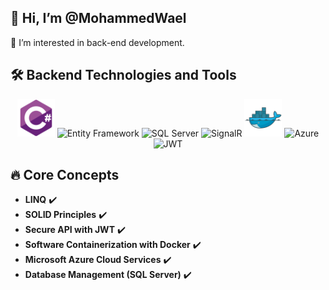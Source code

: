## 👋 Hi, I’m @MohammedWael 
👀 I’m interested in back-end development.  

## 🛠️ Backend Technologies and Tools

<p align="center">
  <!-- C# -->
  <img src="https://raw.githubusercontent.com/devicons/devicon/master/icons/csharp/csharp-original.svg" alt="C#" width="60" height="60"/>
  <!-- Entity Framework -->
  <img src="https://avatars.githubusercontent.com/u/9141961?s=200&v=4" alt="Entity Framework" width="60" height="60"/>
  <!-- SQL Server -->
  <img src="https://www.svgrepo.com/show/303229/microsoft-sql-server-logo.svg" alt="SQL Server" width="60" height="60"/>
   <!-- SignalR -->
    <img src="https://cloud-icons.onemodel.app/azure/web/icon_service_signalr/signalr.svg" alt="SignalR" width="60" height="60"/>
  <!-- Docker -->
  <img src="https://raw.githubusercontent.com/devicons/devicon/master/icons/docker/docker-original.svg" alt="Docker" width="60" height="60"/>
  <!-- Azure -->
  <img src="https://upload.wikimedia.org/wikipedia/commons/a/a8/Microsoft_Azure_Logo.svg" alt="Azure" width="60" height="60"/>
  <!-- JWT -->
  <img src="https://jwt.io/img/logo-asset.svg" alt="JWT" width="80" height="80"/>
</p>

## 🔥 Core Concepts
- **LINQ** ✔️  
- **SOLID Principles** ✔️  
- **Secure API with JWT** ✔️  
- **Software Containerization with Docker** ✔️  
- **Microsoft Azure Cloud Services** ✔️  
- **Database Management (SQL Server)** ✔️  
